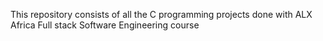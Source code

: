 This repository consists of all the C programming projects done with ALX Africa Full stack Software Engineering course

